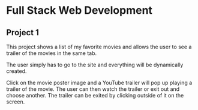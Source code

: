# Full Stack Web Development

## Project 1

This project shows a list of my favorite movies and allows the user to see a trailer of the movies in the same tab. 

The user simply has to go to the site and everything will be dynamically created.

Click on the movie poster image and a YouTube trailer will pop up playing a trailer of the movie. The user can then watch the trailer or exit out and choose another. The trailer can be exited by clicking outside of it on the screen.